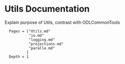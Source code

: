 # Utils Documentation

Explain purpose of Utils, contrast with ODLCommonTools

```@contents
  Pages = ["Utils.md"
           "io.md"
           "logging.md"
           "projections.md"
           "paralle.md"
          ]
  Depth = 1
```
